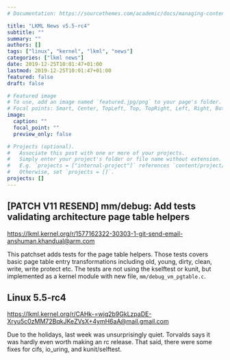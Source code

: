 ```yaml
---
# Documentation: https://sourcethemes.com/academic/docs/managing-content/

title: "LKML News v5.5-rc4"
subtitle: ""
summary: ""
authors: []
tags: ["linux", "kernel", "lkml", "news"]
categories: ["lkml news"]
date: 2019-12-25T10:01:47+01:00
lastmod: 2019-12-25T10:01:47+01:00
featured: false
draft: false

# Featured image
# To use, add an image named `featured.jpg/png` to your page's folder.
# Focal points: Smart, Center, TopLeft, Top, TopRight, Left, Right, BottomLeft, Bottom, BottomRight.
image:
  caption: ""
  focal_point: ""
  preview_only: false

# Projects (optional).
#   Associate this post with one or more of your projects.
#   Simply enter your project's folder or file name without extension.
#   E.g. `projects = ["internal-project"]` references `content/project/deep-learning/index.md`.
#   Otherwise, set `projects = []`.
projects: []
---
```


[PATCH V11 RESEND] mm/debug: Add tests validating architecture page table helpers
---------------------------------------------------------------------------------

https://lkml.kernel.org/r/1577162322-30303-1-git-send-email-anshuman.khandual@arm.com

This patchset adds tests for the page table helpers.  Those tests covers basic
page table entry transformations including old, young, dirty, clean, write,
write protect etc.  The tests are not using the kselftest or kunit, but
implemented as a kernel module with new file, `mm/debug_vm_pgtable.c`.


Linux 5.5-rc4
-------------

https://lkml.kernel.org/r/CAHk-=wjq2b9GkLzpaDE-Xryu5c0zMM72BqkJKeZVsX+4ymH6aA@mail.gmail.com

Due to the holidays, last week was unsurprisingly quiet.  Torvalds says it was
hardly even worth making an rc release.  That said, there were some fixes for
cifs, io_uring, and kunit/selftest.
